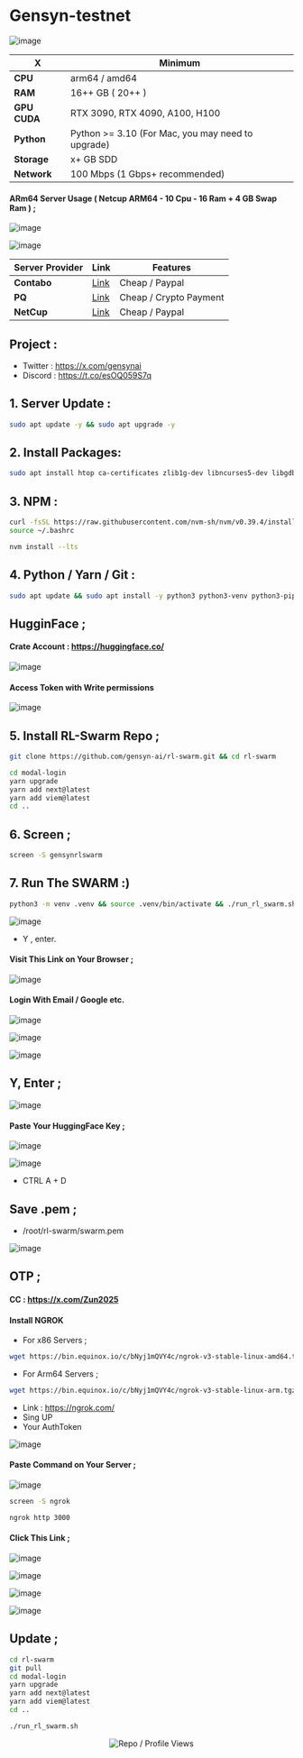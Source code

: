  # Gensyn-testnet


![image](https://github.com/user-attachments/assets/9a714d4c-645d-49b3-a3ce-c2a3095058cc)


| X        | Minimum              |
|------------------|----------------------------|
| **CPU**          | arm64 / amd64 |
| **RAM**          | 16++ GB ( 20++ )                    |
| **GPU** **CUDA**     | RTX 3090, RTX 4090, A100, H100                 |
| **Python**     | Python >= 3.10 (For Mac, you may need to upgrade)                 |
| **Storage**      | x+ GB SDD                   |
| **Network**      | 100 Mbps (1 Gbps+ recommended) |


#### ARm64 Server Usage ( Netcup ARM64 - 10 Cpu - 16 Ram + 4 GB Swap Ram ) ; 

![image](https://github.com/user-attachments/assets/7f0cf1ea-ea91-45f0-834f-80bdc75798da)

![image](https://github.com/user-attachments/assets/a100aec7-1d03-4729-b823-a745aa08a3a5)


| Server Provider        | Link              | Features |
|------------------|----------------------------|----------------------------|
| **Contabo**          | [Link](https://www.dpbolvw.net/click-101330552-12454592)                     | Cheap / Paypal  |
| **PQ**      | [Link](https://pq.hosting/?from=627713)                  | Cheap / Crypto Payment |
| **NetCup**          | [Link](https://www.netcup.com/en/?ref=261820) | Cheap / Paypal |

## Project : 
- Twitter : https://x.com/gensynai
- Discord : https://t.co/esOQ059S7q


## 1. Server Update : 

```bash
sudo apt update -y && sudo apt upgrade -y
```
## 2. Install Packages:

```bash
sudo apt install htop ca-certificates zlib1g-dev libncurses5-dev libgdbm-dev libnss3-dev tmux iptables curl nvme-cli git wget make jq libleveldb-dev build-essential pkg-config ncdu tar clang bsdmainutils lsb-release libssl-dev libreadline-dev libffi-dev jq gcc screen file unzip lz4 -y
```

## 3. NPM :
```bash
curl -fsSL https://raw.githubusercontent.com/nvm-sh/nvm/v0.39.4/install.sh | bash
source ~/.bashrc
```

```bash
nvm install --lts
```

## 4. Python / Yarn / Git : 

```bash
sudo apt update && sudo apt install -y python3 python3-venv python3-pip git yarn && curl -sS https://dl.yarnpkg.com/debian/pubkey.gpg | sudo apt-key add - && echo "deb https://dl.yarnpkg.com/debian/ stable main" | sudo tee /etc/apt/sources.list.d/yarn.list && sudo apt update && sudo apt install -y yarn
```

## HugginFace ; 

#### Crate Account : https://huggingface.co/

![image](https://github.com/user-attachments/assets/62af4936-bcd6-4f3b-8f92-4c34cfb0e388)


#### Access Token with Write permissions

![image](https://github.com/user-attachments/assets/dc54f075-915c-438c-a3b7-9c11b55d7c8f)


## 5. Install RL-Swarm Repo ; 

```bash
git clone https://github.com/gensyn-ai/rl-swarm.git && cd rl-swarm
```
```bash
cd modal-login
yarn upgrade
yarn add next@latest
yarn add viem@latest
cd ..
```
## 6. Screen ; 

```bash
screen -S gensynrlswarm
```
## 7. Run The SWARM :) 
```bash
python3 -m venv .venv && source .venv/bin/activate && ./run_rl_swarm.sh
```

![image](https://github.com/user-attachments/assets/886d20a9-00d0-425f-ba52-6b601e581acb)


- Y , enter.

#### Visit This Link on Your Browser ; 

![image](https://github.com/user-attachments/assets/a5b3bbf6-f171-42e1-b41b-54d52fe2e0de)


#### Login With Email / Google etc.

![image](https://github.com/user-attachments/assets/181d5cc7-0e3c-417c-a335-26192021aab2)

![image](https://github.com/user-attachments/assets/0b100bc8-9bef-4326-b126-e3a5a4fdabf4)

![image](https://github.com/user-attachments/assets/a25090c5-2792-415f-a1d3-7cb66dee5f88)



## Y, Enter ; 

![image](https://github.com/user-attachments/assets/c0472fa2-19bb-4805-b5fa-5a96e9a0129e)

#### Paste Your HuggingFace Key ; 

![image](https://github.com/user-attachments/assets/556891b2-dfae-4edd-b07d-6057c2ce5f82)


![image](https://github.com/user-attachments/assets/45bb15f9-1f72-4b72-8a84-be8d1445a5fd)

- CTRL A + D


## Save .pem ; 

- /root/rl-swarm/swarm.pem 

![image](https://github.com/user-attachments/assets/48d21c7b-0eef-4a85-9732-41f1bc009f2a)


## OTP ; 

#### CC : https://x.com/Zun2025

#### Install NGROK


- For x86 Servers ; 

```bash
wget https://bin.equinox.io/c/bNyj1mQVY4c/ngrok-v3-stable-linux-amd64.tgz && tar -xvzf ngrok-v3-stable-linux-amd64.tgz && sudo mv ngrok /usr/local/bin/
```

- For Arm64 Servers ; 
```bash
wget https://bin.equinox.io/c/bNyj1mQVY4c/ngrok-v3-stable-linux-arm.tgz && tar -xvzf ngrok-v3-stable-linux-arm.tgz && sudo mv ngrok /usr/local/bin/
```

- Link : https://ngrok.com/
- Sing UP
- Your AuthToken

![image](https://github.com/user-attachments/assets/4f317fd4-2715-4143-bcd2-5020fc5a8955)


#### Paste Command on Your Server ; 

![image](https://github.com/user-attachments/assets/18646475-4495-436c-92bc-b9df94bd39af)


```bash
screen -S ngrok
```

```bash
ngrok http 3000
```

#### Click This Link ; 

![image](https://github.com/user-attachments/assets/5cad13ae-2a42-49f0-ae0c-6669eb0225b6)


![image](https://github.com/user-attachments/assets/b20cf6c5-62b0-4701-9d7c-ac9a7a524213)

![image](https://github.com/user-attachments/assets/a73b6736-31fb-4fc3-84b6-ef81f2cace0d)

![image](https://github.com/user-attachments/assets/d787c7b9-1128-477c-8214-faf9a5aa140f)


## Update ; 

```bash
cd rl-swarm
git pull
cd modal-login
yarn upgrade
yarn add next@latest
yarn add viem@latest
cd ..

./run_rl_swarm.sh
```
<p align="center">
  <img src="https://komarev.com/ghpvc/?username=FurkanL0&style=flat-square&color=red&label=Profile+Views+/+Repo+Views+" alt="Repo / Profile Views" />
</p>
